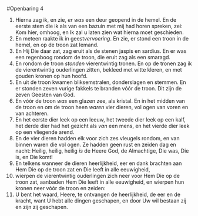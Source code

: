 #Openbaring 4
1. Hierna zag ik, en zie, *er was* een deur geopend in de hemel. En de eerste stem die ik als van een bazuin met mij had horen spreken, zei: Kom hier, omhoog, en Ik zal u laten zien wat hierna moet geschieden.
2. En meteen raakte ik in geest*vervoering*. En zie, er stond een troon in de hemel, en op de troon zat Iemand.
3. En Hij Die daar zat, zag eruit als de stenen jaspis en sardius. En er was een regenboog rondom de troon, die eruit zag als een smaragd.
4. En rondom de troon *stonden* vierentwintig tronen. En op de tronen zag ik de vierentwintig ouderlingen zitten, bekleed met witte kleren, en met gouden kronen op hun hoofd.
5. En uit de troon kwamen bliksemstralen, donderslagen en stemmen. En er stonden zeven vurige fakkels te branden vóór de troon. Dit zijn de zeven Geesten van God.
6. En vóór de troon *was* een glazen zee, als kristal. En in het midden van de troon en om de troon heen *waren* vier dieren, vol ogen van voren en van achteren.
7. En het eerste dier leek op een leeuw, het tweede dier leek op een kalf, het derde dier had het gezicht als *van* een mens, en het vierde dier leek op een vliegende arend.
8. En de vier dieren hadden elk voor zich zes vleugels rondom, en van binnen waren die vol ogen. Ze hadden geen rust en zeiden dag en nacht: Heilig, heilig, heilig *is* de Heere God, de Almachtige, Die was, Die is, en Die komt!
9. En telkens wanneer de dieren heerlijkheid, eer en dank brachten aan Hem Die op de troon zat en Die leeft in alle eeuwigheid,
10. wierpen de vierentwintig ouderlingen zich neer voor Hem Die op de troon zat, aanbaden Hem Die leeft in alle eeuwigheid, en wierpen hun kronen neer vóór de troon en zeiden:
11. U bent het waard, Heere, te ontvangen de heerlijkheid, de eer en de kracht, want U hebt alle dingen geschapen, en door Uw wil bestaan zij en zijn zij geschapen.
